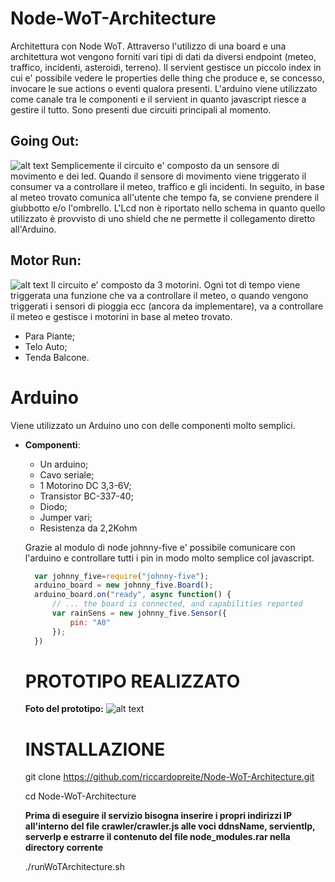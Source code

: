 # Node-WoT-Architecture
Architettura con Node WoT.
Attraverso l'utilizzo di una board e una architettura wot vengono forniti vari tipi di dati da diversi endpoint (meteo, traffico, incidenti, asteroidi, terreno).
Il servient gestisce un piccolo index in cui e' possibile vedere le properties delle thing che produce e, se concesso, invocare le sue actions o eventi qualora presenti.
L'arduino viene utilizzato come canale tra le componenti e il servient in quanto javascript riesce a gestire il tutto.
Sono presenti due circuiti principali al momento.

## Going Out:
   ![alt text](https://github.com/riccardopreite/Node-WoT-Architecture/blob/master/motionFinal.jpg?raw=true)
   Semplicemente il circuito e' composto da un sensore di movimento e dei led. Quando il sensore di movimento viene triggerato il consumer va a controllare il   meteo, traffico e gli incidenti. In seguito, in base al meteo trovato comunica all'utente che tempo fa, se conviene prendere il giubbotto e/o l'ombrello. L'Lcd non è riportato nello schema in quanto quello utilizzato è provvisto di uno shield che ne permette il collegamento diretto all'Arduino.

## Motor Run:
   ![alt text](https://github.com/riccardopreite/Node-WoT-Architecture/blob/master/motorFinal.jpg?raw=true)
   Il circuito e' composto da 3 motorini. Ogni tot di tempo viene triggerata una funzione che va a controllare il meteo, o quando vengono triggerati i sensori di pioggia ecc (ancora da implementare), va a controllare il meteo e gestisce i motorini in base al meteo trovato.
   * Para Piante;
   * Telo Auto;
   * Tenda Balcone.


# Arduino

Viene utilizzato un Arduino uno con delle componenti molto semplici.

* **Componenti**:
  * Un arduino;
  * Cavo seriale;
  * 1 Motorino DC 3,3-6V;
  * Transistor BC-337-40;
  * Diodo;
  * Jumper vari;
  * Resistenza da 2,2Kohm

  Grazie al modulo di node johnny-five e' possibile comunicare con l'arduino e controllare tutti i pin in modo molto semplice col javascript.
  ```javascript
    var johnny_five=require("johnny-five");
    arduino_board = new johnny_five.Board();
    arduino_board.on("ready", async function() {
        // ... the board is connected, and capabilities reported
        var rainSens = new johnny_five.Sensor({
            pin: "A0"
        });
    })
  ```
  # PROTOTIPO REALIZZATO
    **Foto del prototipo:**
   ![alt text](https://github.com/riccardopreite/Node-WoT-Architecture/blob/master/prototype.jpg?raw=true)
   
  # INSTALLAZIONE
  
  git clone https://github.com/riccardopreite/Node-WoT-Architecture.git
  
  cd Node-WoT-Architecture
   
  **Prima di eseguire il servizio bisogna inserire i propri indirizzi IP all'interno del file crawler/crawler.js alle voci ddnsName, servientIp, serverIp e estrarre il contenuto del file node_modules.rar nella directory corrente**
  
  ./runWoTArchitecture.sh 

